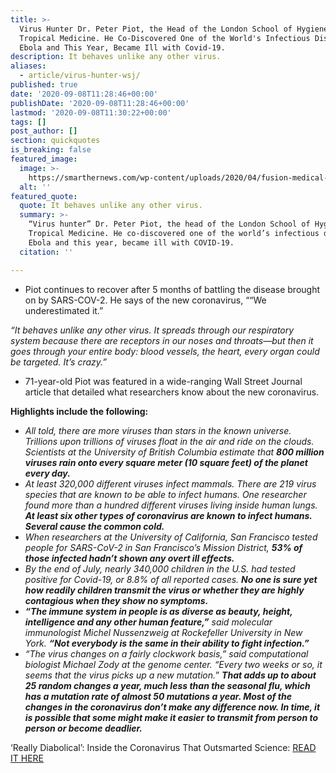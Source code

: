 ```yaml
---
title: >-
  Virus Hunter Dr. Peter Piot, the Head of the London School of Hygiene &
  Tropical Medicine. He Co-Discovered One of the World's Infectious Diseases,
  Ebola and This Year, Became Ill with Covid-19.
description: It behaves unlike any other virus.
aliases:
  - article/virus-hunter-wsj/
published: true
date: '2020-09-08T11:28:46+00:00'
publishDate: '2020-09-08T11:28:46+00:00'
lastmod: '2020-09-08T11:30:22+00:00'
tags: []
post_author: []
section: quickquotes
is_breaking: false
featured_image:
  image: >-
    https://smarthernews.com/wp-content/uploads/2020/04/fusion-medical-animation-EAgGqOiDDMg-unsplash-min-1024x576.jpg
  alt: ''
featured_quote:
  quote: It behaves unlike any other virus.
  summary: >-
    “Virus hunter” Dr. Peter Piot, the head of the London School of Hygiene &
    Tropical Medicine. He co-discovered one of the world’s infectious diseases,
    Ebola and this year, became ill with COVID-19.
  citation: ''

---
```

*   Piot continues to recover after 5 months of battling the disease brought on by SARS-COV-2. He says of the new coronavirus, ““We underestimated it.”

_“It behaves unlike any other virus. It spreads through our respiratory system because there are receptors in our noses and throats—but then it goes through your entire body: blood vessels, the heart, every organ could be targeted. It’s crazy.”_

*   71-year-old Piot was featured in a wide-ranging Wall Street Journal article that detailed what researchers know about the new coronavirus.

**Highlights include the following:**

*   _All told, there are more viruses than stars in the known universe. Trillions upon trillions of viruses float in the air and ride on the clouds. Scientists at the University of British Columbia estimate that **800 million viruses rain onto every square meter (10 square feet) of the planet every day.**_ 
*   _At least 320,000 different viruses infect mammals. There are 219 virus species that are known to be able to infect humans. One researcher found more than a hundred different viruses living inside human lungs. **At least six other types of coronavirus are known to infect humans. Several cause the common cold.**_
*   _When researchers at the University of California, San Francisco tested people for SARS-CoV-2 in San Francisco’s Mission District, **53% of those infected hadn’t shown any overt ill effects.**_
*   _By the end of July, nearly 340,000 children in the U.S. had tested positive for Covid-19, or 8.8% of all reported cases. **No one is sure yet how readily children transmit the virus or whether they are highly contagious when they show no symptoms.**_
*   _**“The immune system in people is as diverse as beauty, height, intelligence and any other human feature,”** said molecular immunologist Michel Nussenzweig at Rockefeller University in New York. **“Not everybody is the same in their ability to fight infection.”**_
*   _“The virus changes on a fairly clockwork basis,” said computational biologist Michael Zody at the genome center. “Every two weeks or so, it seems that the virus picks up a new mutation._” **_That adds up to about 25 random changes a year, much less than the seasonal flu, which has a mutation rate of almost 50 mutations a year. Most of the changes in the coronavirus don’t make any difference now._ _In time, it is possible that some might make it easier to transmit from person to person or become deadlier._** 

‘Really Diabolical’: Inside the Coronavirus That Outsmarted Science: [READ IT HERE](https://www.wsj.com/articles/really-diabolical-inside-the-coronavirus-that-outsmarted-science-11599498840)